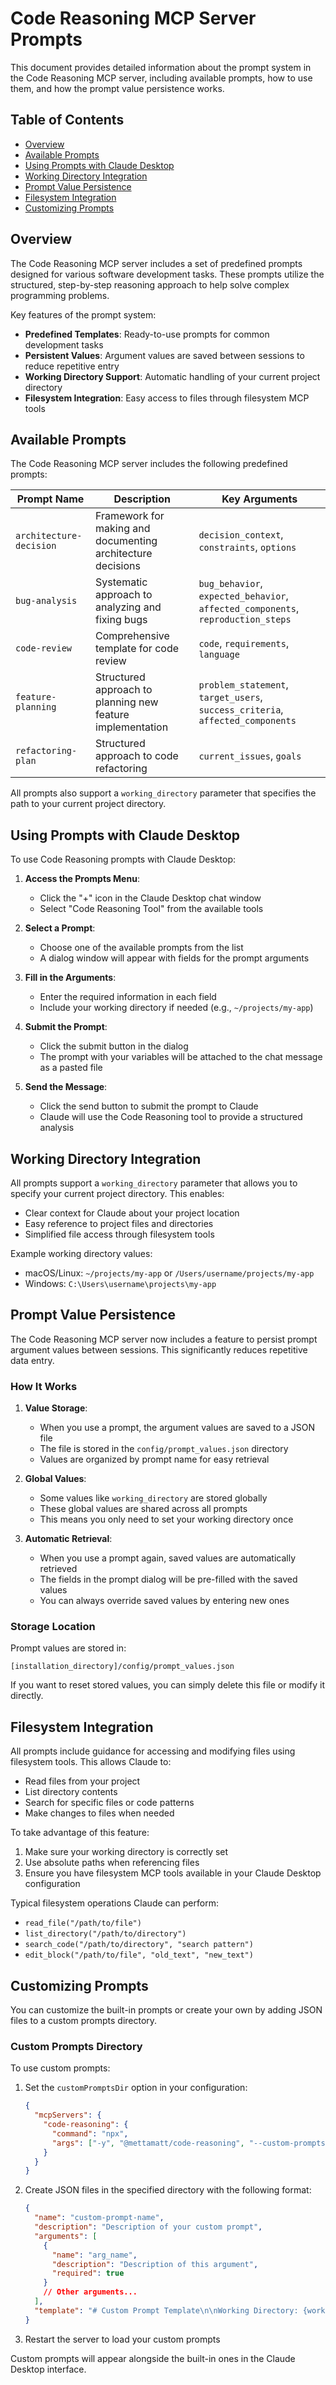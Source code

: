 # Code Reasoning MCP Server Prompts

This document provides detailed information about the prompt system in the Code Reasoning MCP server, including available prompts, how to use them, and how the prompt value persistence works.

## Table of Contents

- [Overview](#overview)
- [Available Prompts](#available-prompts)
- [Using Prompts with Claude Desktop](#using-prompts-with-claude-desktop)
- [Working Directory Integration](#working-directory-integration)
- [Prompt Value Persistence](#prompt-value-persistence)
- [Filesystem Integration](#filesystem-integration)
- [Customizing Prompts](#customizing-prompts)

## Overview

The Code Reasoning MCP server includes a set of predefined prompts designed for various software development tasks. These prompts utilize the structured, step-by-step reasoning approach to help solve complex programming problems.

Key features of the prompt system:

- **Predefined Templates**: Ready-to-use prompts for common development tasks
- **Persistent Values**: Argument values are saved between sessions to reduce repetitive entry
- **Working Directory Support**: Automatic handling of your current project directory
- **Filesystem Integration**: Easy access to files through filesystem MCP tools

## Available Prompts

The Code Reasoning MCP server includes the following predefined prompts:

| Prompt Name             | Description                                                 | Key Arguments                                                                    |
| ----------------------- | ----------------------------------------------------------- | -------------------------------------------------------------------------------- |
| `architecture-decision` | Framework for making and documenting architecture decisions | `decision_context`, `constraints`, `options`                                     |
| `bug-analysis`          | Systematic approach to analyzing and fixing bugs            | `bug_behavior`, `expected_behavior`, `affected_components`, `reproduction_steps` |
| `code-review`           | Comprehensive template for code review                      | `code`, `requirements`, `language`                                               |
| `feature-planning`      | Structured approach to planning new feature implementation  | `problem_statement`, `target_users`, `success_criteria`, `affected_components`   |
| `refactoring-plan`      | Structured approach to code refactoring                     | `current_issues`, `goals`                                                        |

All prompts also support a `working_directory` parameter that specifies the path to your current project directory.

## Using Prompts with Claude Desktop

To use Code Reasoning prompts with Claude Desktop:

1. **Access the Prompts Menu**:

   - Click the "+" icon in the Claude Desktop chat window
   - Select "Code Reasoning Tool" from the available tools

2. **Select a Prompt**:

   - Choose one of the available prompts from the list
   - A dialog window will appear with fields for the prompt arguments

3. **Fill in the Arguments**:

   - Enter the required information in each field
   - Include your working directory if needed (e.g., `~/projects/my-app`)

4. **Submit the Prompt**:

   - Click the submit button in the dialog
   - The prompt with your variables will be attached to the chat message as a pasted file

5. **Send the Message**:
   - Click the send button to submit the prompt to Claude
   - Claude will use the Code Reasoning tool to provide a structured analysis

## Working Directory Integration

All prompts support a `working_directory` parameter that allows you to specify your current project directory. This enables:

- Clear context for Claude about your project location
- Easy reference to project files and directories
- Simplified file access through filesystem tools

Example working directory values:

- macOS/Linux: `~/projects/my-app` or `/Users/username/projects/my-app`
- Windows: `C:\Users\username\projects\my-app`

## Prompt Value Persistence

The Code Reasoning MCP server now includes a feature to persist prompt argument values between sessions. This significantly reduces repetitive data entry.

### How It Works

1. **Value Storage**:

   - When you use a prompt, the argument values are saved to a JSON file
   - The file is stored in the `config/prompt_values.json` directory
   - Values are organized by prompt name for easy retrieval

2. **Global Values**:

   - Some values like `working_directory` are stored globally
   - These global values are shared across all prompts
   - This means you only need to set your working directory once

3. **Automatic Retrieval**:
   - When you use a prompt again, saved values are automatically retrieved
   - The fields in the prompt dialog will be pre-filled with the saved values
   - You can always override saved values by entering new ones

### Storage Location

Prompt values are stored in:

```
[installation_directory]/config/prompt_values.json
```

If you want to reset stored values, you can simply delete this file or modify it directly.

## Filesystem Integration

All prompts include guidance for accessing and modifying files using filesystem tools. This allows Claude to:

- Read files from your project
- List directory contents
- Search for specific files or code patterns
- Make changes to files when needed

To take advantage of this feature:

1. Make sure your working directory is correctly set
2. Use absolute paths when referencing files
3. Ensure you have filesystem MCP tools available in your Claude Desktop configuration

Typical filesystem operations Claude can perform:

- `read_file("/path/to/file")`
- `list_directory("/path/to/directory")`
- `search_code("/path/to/directory", "search pattern")`
- `edit_block("/path/to/file", "old_text", "new_text")`

## Customizing Prompts

You can customize the built-in prompts or create your own by adding JSON files to a custom prompts directory.

### Custom Prompts Directory

To use custom prompts:

1. Set the `customPromptsDir` option in your configuration:

   ```json
   {
     "mcpServers": {
       "code-reasoning": {
         "command": "npx",
         "args": ["-y", "@mettamatt/code-reasoning", "--custom-prompts-dir=/path/to/prompts"]
       }
     }
   }
   ```

2. Create JSON files in the specified directory with the following format:

   ```json
   {
     "name": "custom-prompt-name",
     "description": "Description of your custom prompt",
     "arguments": [
       {
         "name": "arg_name",
         "description": "Description of this argument",
         "required": true
       }
       // Other arguments...
     ],
     "template": "# Custom Prompt Template\n\nWorking Directory: {working_directory}\n\nYour template text with {arg_name} placeholders..."
   }
   ```

3. Restart the server to load your custom prompts

Custom prompts will appear alongside the built-in ones in the Claude Desktop interface.
